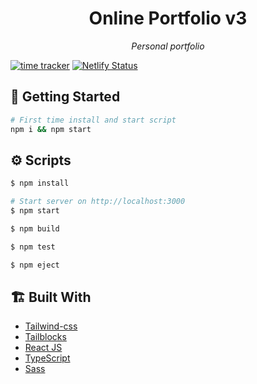 <div align="center">
    <h1> Online Portfolio v3 </h1>
    <p>
      <i>Personal portfolio</i>
    </p>
</div>

[![time tracker](https://wakatime.com/badge/github/NyashaNziramasanga/online-portfolio-v3.svg)](https://wakatime.com/badge/github/NyashaNziramasanga/online-portfolio-v3)
[![Netlify Status](https://api.netlify.com/api/v1/badges/c54bf0ca-8555-428c-897e-a49189ecbca7/deploy-status)](https://app.netlify.com/sites/dev-nash/deploys)

## 🏁 Getting Started

```bash
# First time install and start script
npm i && npm start
```

## ⚙️ Scripts

```bash
$ npm install

# Start server on http://localhost:3000
$ npm start

$ npm build

$ npm test

$ npm eject
```

## 🏗️ Built With

- [Tailwind-css](https://tailwindcss.com/)
- [Tailblocks](https://mertjf.github.io/tailblocks/)
- [React JS](https://reactjs.org/)
- [TypeScript](https://www.typescriptlang.org/)
- [Sass](https://sass-lang.com/)
```
